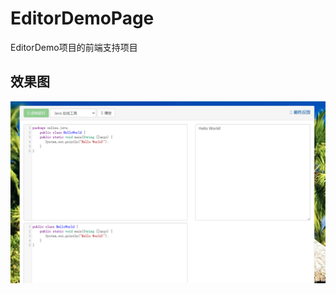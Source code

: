 # EditorDemoPage
EditorDemo项目的前端支持项目

## 效果图
![效果图](https://github.com/palamrg/pic-folder/blob/main/editor_demo_pic.png)
